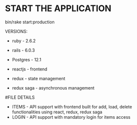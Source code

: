 # START THE APPLICATION

bin/rake start:production

VERSIONS:

- ruby - 2.6.2
- rails - 6.0.3
- Postgres - 12.1

- reactjs - frontend
- redux - state management
- redux saga - asynchronous management

#FILE DETAILS

- ITEMS - API support with frontend built for add, load, delete functionalities using react, redux, redux saga
- LOGIN - API support with mandatory login for items access

